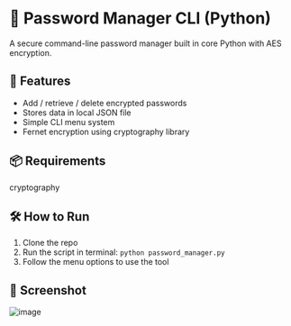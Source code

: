 # 🔐 Password Manager CLI (Python)
A secure command-line password manager built in core Python with AES encryption.

## 🚀 Features
- Add / retrieve / delete encrypted passwords
- Stores data in local JSON file
- Simple CLI menu system
- Fernet encryption using cryptography library

## 📦 Requirements
cryptography

## 🛠️ How to Run
1. Clone the repo
2. Run the script in terminal: `python password_manager.py`
3. Follow the menu options to use the tool

## 📸 Screenshot
![image](https://github.com/user-attachments/assets/3707b6e6-54d6-4817-9dbc-00220c4e2f4f)


